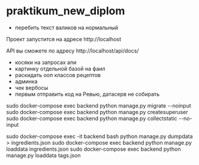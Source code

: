# praktikum_new_diplom

- перебить текст валиков на нормальный

Проект запустится на адресе http://localhost

API вы сможете по адресу http://localhost/api/docs/

- косяки на запросах апи
- картинку отдельной базой на фаил
- раскидать ооп классов рецептов
- админка
- чек вербосы
- первым отправить код на Ревью, датасерв не собирать



sudo docker-compose exec backend python manage.py migrate --noinput
sudo docker-compose exec backend python manage.py createsuperuser
sudo docker-compose exec backend python manage.py collectstatic --no-input

sudo docker-compose exec -it backend bash python manage.py dumpdata > ingredients.json
sudo docker-compose exec backend python manage.py loaddata ingredients.json
sudo docker-compose exec backend python manage.py loaddata tags.json